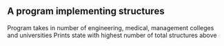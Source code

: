 ## A program implementing structures
Program takes in number of engineering, medical, management colleges and universities
Prints state with highest number of total structures above
